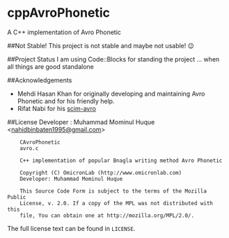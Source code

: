 cppAvroPhonetic
===============

A C++ implementation of Avro Phonetic

##Not Stable!
This project is not stable and maybe not usable! :wink:

##Project Status
I am using Code::Blocks for standing the project ... when all things are good standalone

##Acknowledgements

 - Mehdi Hasan Khan for originally developing and maintaining Avro Phonetic and for his friendly help.
 - Rifat Nabi for his [scim-avro](https://code.google.com/p/scim-avro/)
 
##License
Developer : Muhammad Mominul Huque <<nahidbinbaten1995@gmail.com>>

        CAvroPhonetic
        avro.c
        
        C++ implementation of popular Bnagla writing method Avro Phonetic
        
        Copyright (C) OmicronLab (http://www.omicronlab.com)
        Developer: Muhammad Mominul Huque
        
        This Source Code Form is subject to the terms of the Mozilla Public
        License, v. 2.0. If a copy of the MPL was not distributed with this
        file, You can obtain one at http://mozilla.org/MPL/2.0/.
 
The full license text can be found in `LICENSE`.
